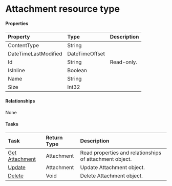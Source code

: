 # Attachment resource type



#### Properties
| Property	   | Type	|Description|
|:---------------|:--------|:----------|
|ContentType|String||
|DateTimeLastModified|DateTimeOffset||
|Id|String| Read-only.|
|IsInline|Boolean||
|Name|String||
|Size|Int32||

#### Relationships
None


#### Tasks

| Task		   | Return Type	|Description|
|:---------------|:--------|:----------|
|[Get Attachment](../api/attachment_get.md) | Attachment |Read properties and relationships of attachment object.|
|[Update](../api/attachment_update.md) | Attachment	|Update Attachment object. |
|[Delete](../api/attachment_delete.md) | Void	|Delete Attachment object. |
